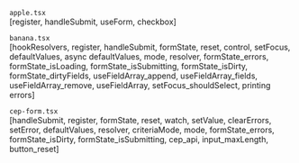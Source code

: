 `apple.tsx`\
[register, handleSubmit, useForm, checkbox]

`banana.tsx`\
[hookResolvers, register, handleSubmit, formState, reset, control, setFocus, defaultValues, async defaultValues, mode, resolver, formState_errors, formState_isLoading, formState_isSubmitting, formState_isDirty, formState_dirtyFields, useFieldArray_append, useFieldArray_fields, useFieldArray_remove, useFieldArray, setFocus_shouldSelect, printing errors]

`cep-form.tsx`\
[handleSubmit, register, formState, reset, watch, setValue, clearErrors, setError, defaultValues, resolver, criteriaMode, mode, formState_errors, formState_isDirty, formState_isSubmitting, cep_api, input_maxLength, button_reset]
